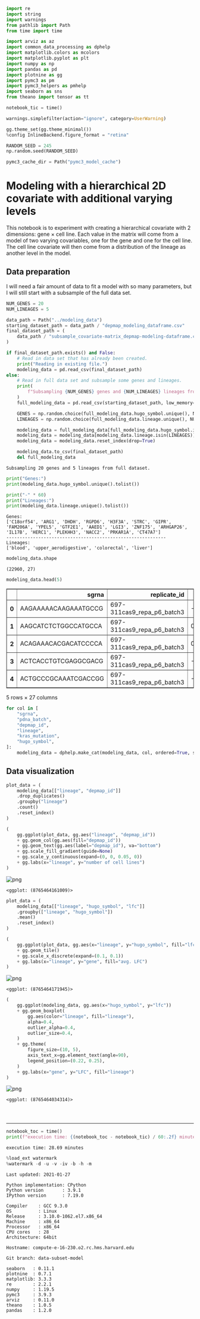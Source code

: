 ```python
import re
import string
import warnings
from pathlib import Path
from time import time

import arviz as az
import common_data_processing as dphelp
import matplotlib.colors as mcolors
import matplotlib.pyplot as plt
import numpy as np
import pandas as pd
import plotnine as gg
import pymc3 as pm
import pymc3_helpers as pmhelp
import seaborn as sns
from theano import tensor as tt

notebook_tic = time()

warnings.simplefilter(action="ignore", category=UserWarning)

gg.theme_set(gg.theme_minimal())
%config InlineBackend.figure_format = "retina"

RANDOM_SEED = 245
np.random.seed(RANDOM_SEED)

pymc3_cache_dir = Path("pymc3_model_cache")
```

# Modeling with a hierarchical 2D covariate with additional varying levels

This notebook is to experiment with creating a hierarchical covariate with 2 dimensions: gene $\times$ cell line.
Each value in the matrix will come from a model of two varying covariables, one for the gene and one for the cell line.
The cell line covariate will then come from a distribution of the lineage as another level in the model.

## Data preparation

I will need a fair amount of data to fit a model with so many parameters, but I will still start with a subsample of the full data set.

```python
NUM_GENES = 20
NUM_LINEAGES = 5

data_path = Path("../modeling_data")
starting_dataset_path = data_path / "depmap_modeling_dataframe.csv"
final_dataset_path = (
    data_path / "subsample_covariate-matrix_depmap-modeling-dataframe.csv"
)

if final_dataset_path.exists() and False:
    # Read in data set that has already been created.
    print("Reading in existing file.")
    modeling_data = pd.read_csv(final_dataset_path)
else:
    # Read in full data set and subsample some genes and lineages.
    print(
        f"Subsampling {NUM_GENES} genes and {NUM_LINEAGES} lineages from full dataset."
    )
    full_modeling_data = pd.read_csv(starting_dataset_path, low_memory=False)

    GENES = np.random.choice(full_modeling_data.hugo_symbol.unique(), NUM_GENES)
    LINEAGES = np.random.choice(full_modeling_data.lineage.unique(), NUM_LINEAGES)

    modeling_data = full_modeling_data[full_modeling_data.hugo_symbol.isin(GENES)]
    modeling_data = modeling_data[modeling_data.lineage.isin(LINEAGES)]
    modeling_data = modeling_data.reset_index(drop=True)

    modeling_data.to_csv(final_dataset_path)
    del full_modeling_data
```

    Subsampling 20 genes and 5 lineages from full dataset.

```python
print("Genes:")
print(modeling_data.hugo_symbol.unique().tolist())

print("-" * 60)
print("Lineages:")
print(modeling_data.lineage.unique().tolist())
```

    Genes:
    ['C18orf54', 'ARG1', 'DHDH', 'RGPD6', 'H3F3A', 'STRC', 'GIPR', 'FAM206A', 'YPEL5', 'GTF2E1', 'AAED1', 'LGI3', 'ZNF175', 'ARHGAP26', 'IL17B', 'HERC1', 'PLEKHH3', 'NACC2', 'PRKAR1A', 'CT47A7']
    ------------------------------------------------------------
    Lineages:
    ['blood', 'upper_aerodigestive', 'colorectal', 'liver']

```python
modeling_data.shape
```

    (22960, 27)

```python
modeling_data.head(5)
```

<div>
<style scoped>
    .dataframe tbody tr th:only-of-type {
        vertical-align: middle;
    }

    .dataframe tbody tr th {
        vertical-align: top;
    }

    .dataframe thead th {
        text-align: right;
    }
</style>
<table border="1" class="dataframe">
  <thead>
    <tr style="text-align: right;">
      <th></th>
      <th>sgrna</th>
      <th>replicate_id</th>
      <th>lfc</th>
      <th>pdna_batch</th>
      <th>passes_qc</th>
      <th>depmap_id</th>
      <th>primary_or_metastasis</th>
      <th>lineage</th>
      <th>lineage_subtype</th>
      <th>kras_mutation</th>
      <th>...</th>
      <th>log2_gene_cn_p1</th>
      <th>gene_cn</th>
      <th>n_muts</th>
      <th>any_deleterious</th>
      <th>variant_classification</th>
      <th>is_deleterious</th>
      <th>is_tcga_hotspot</th>
      <th>is_cosmic_hotspot</th>
      <th>mutated_at_guide_location</th>
      <th>rna_expr</th>
    </tr>
  </thead>
  <tbody>
    <tr>
      <th>0</th>
      <td>AAGAAAAACAAGAAATGCCG</td>
      <td>697-311cas9_repa_p6_batch3</td>
      <td>-0.317445</td>
      <td>3</td>
      <td>True</td>
      <td>ACH-000070</td>
      <td>Primary</td>
      <td>blood</td>
      <td>ALL</td>
      <td>WT</td>
      <td>...</td>
      <td>0.985476</td>
      <td>1.679088</td>
      <td>0</td>
      <td>False</td>
      <td>NaN</td>
      <td>NaN</td>
      <td>NaN</td>
      <td>NaN</td>
      <td>False</td>
      <td>2.629939</td>
    </tr>
    <tr>
      <th>1</th>
      <td>AAGCATCTCTGGCCATGCCA</td>
      <td>697-311cas9_repa_p6_batch3</td>
      <td>0.216901</td>
      <td>3</td>
      <td>True</td>
      <td>ACH-000070</td>
      <td>Primary</td>
      <td>blood</td>
      <td>ALL</td>
      <td>WT</td>
      <td>...</td>
      <td>0.971533</td>
      <td>1.641990</td>
      <td>0</td>
      <td>False</td>
      <td>NaN</td>
      <td>NaN</td>
      <td>NaN</td>
      <td>NaN</td>
      <td>False</td>
      <td>0.000000</td>
    </tr>
    <tr>
      <th>2</th>
      <td>ACAGAAACACGACATCCCCA</td>
      <td>697-311cas9_repa_p6_batch3</td>
      <td>0.014907</td>
      <td>3</td>
      <td>True</td>
      <td>ACH-000070</td>
      <td>Primary</td>
      <td>blood</td>
      <td>ALL</td>
      <td>WT</td>
      <td>...</td>
      <td>1.009784</td>
      <td>1.745008</td>
      <td>0</td>
      <td>False</td>
      <td>NaN</td>
      <td>NaN</td>
      <td>NaN</td>
      <td>NaN</td>
      <td>False</td>
      <td>0.056584</td>
    </tr>
    <tr>
      <th>3</th>
      <td>ACTCACCTGTCGAGGCGACG</td>
      <td>697-311cas9_repa_p6_batch3</td>
      <td>-0.987370</td>
      <td>3</td>
      <td>True</td>
      <td>ACH-000070</td>
      <td>Primary</td>
      <td>blood</td>
      <td>ALL</td>
      <td>WT</td>
      <td>...</td>
      <td>NaN</td>
      <td>NaN</td>
      <td>0</td>
      <td>False</td>
      <td>NaN</td>
      <td>NaN</td>
      <td>NaN</td>
      <td>NaN</td>
      <td>False</td>
      <td>0.454176</td>
    </tr>
    <tr>
      <th>4</th>
      <td>ACTGCCCGCAAATCGACCGG</td>
      <td>697-311cas9_repa_p6_batch3</td>
      <td>-0.712884</td>
      <td>3</td>
      <td>True</td>
      <td>ACH-000070</td>
      <td>Primary</td>
      <td>blood</td>
      <td>ALL</td>
      <td>WT</td>
      <td>...</td>
      <td>1.300406</td>
      <td>2.670787</td>
      <td>1</td>
      <td>False</td>
      <td>missense_mutation</td>
      <td>FALSE</td>
      <td>FALSE</td>
      <td>TRUE</td>
      <td>False</td>
      <td>10.285865</td>
    </tr>
  </tbody>
</table>
<p>5 rows × 27 columns</p>
</div>

```python
for col in [
    "sgrna",
    "pdna_batch",
    "depmap_id",
    "lineage",
    "kras_mutation",
    "hugo_symbol",
]:
    modeling_data = dphelp.make_cat(modeling_data, col, ordered=True, sort_cats=True)
```

## Data visualization

```python
plot_data = (
    modeling_data[["lineage", "depmap_id"]]
    .drop_duplicates()
    .groupby("lineage")
    .count()
    .reset_index()
)

(
    gg.ggplot(plot_data, gg.aes("lineage", "depmap_id"))
    + gg.geom_col(gg.aes(fill="depmap_id"))
    + gg.geom_text(gg.aes(label="depmap_id"), va="bottom")
    + gg.scale_fill_gradient(guide=None)
    + gg.scale_y_continuous(expand=(0, 0, 0.05, 0))
    + gg.labs(x="lineage", y="number of cell lines")
)
```

![png](010_015_gene-lineage-hierarchical-matrix_files/010_015_gene-lineage-hierarchical-matrix_9_0.png)

    <ggplot: (8765464161009)>

```python
plot_data = (
    modeling_data[["lineage", "hugo_symbol", "lfc"]]
    .groupby(["lineage", "hugo_symbol"])
    .mean()
    .reset_index()
)

(
    gg.ggplot(plot_data, gg.aes(x="lineage", y="hugo_symbol", fill="lfc"))
    + gg.geom_tile()
    + gg.scale_x_discrete(expand=(0.1, 0.1))
    + gg.labs(x="lineage", y="gene", fill="avg. LFC")
)
```

![png](010_015_gene-lineage-hierarchical-matrix_files/010_015_gene-lineage-hierarchical-matrix_10_0.png)

    <ggplot: (8765464171945)>

```python
(
    gg.ggplot(modeling_data, gg.aes(x="hugo_symbol", y="lfc"))
    + gg.geom_boxplot(
        gg.aes(color="lineage", fill="lineage"),
        alpha=0.4,
        outlier_alpha=0.4,
        outlier_size=0.4,
    )
    + gg.theme(
        figure_size=(10, 5),
        axis_text_x=gg.element_text(angle=90),
        legend_position=(0.22, 0.25),
    )
    + gg.labs(x="gene", y="LFC", fill="lineage")
)
```

![png](010_015_gene-lineage-hierarchical-matrix_files/010_015_gene-lineage-hierarchical-matrix_11_0.png)

    <ggplot: (8765464034314)>

```python

```

```python

```

```python

```

---

```python
notebook_toc = time()
print(f"execution time: {(notebook_toc - notebook_tic) / 60:.2f} minutes")
```

    execution time: 28.69 minutes

```python
%load_ext watermark
%watermark -d -u -v -iv -b -h -m
```

    Last updated: 2021-01-27

    Python implementation: CPython
    Python version       : 3.9.1
    IPython version      : 7.19.0

    Compiler    : GCC 9.3.0
    OS          : Linux
    Release     : 3.10.0-1062.el7.x86_64
    Machine     : x86_64
    Processor   : x86_64
    CPU cores   : 28
    Architecture: 64bit

    Hostname: compute-e-16-230.o2.rc.hms.harvard.edu

    Git branch: data-subset-model

    seaborn   : 0.11.1
    plotnine  : 0.7.1
    matplotlib: 3.3.3
    re        : 2.2.1
    numpy     : 1.19.5
    pymc3     : 3.9.3
    arviz     : 0.11.0
    theano    : 1.0.5
    pandas    : 1.2.0

```python

```
